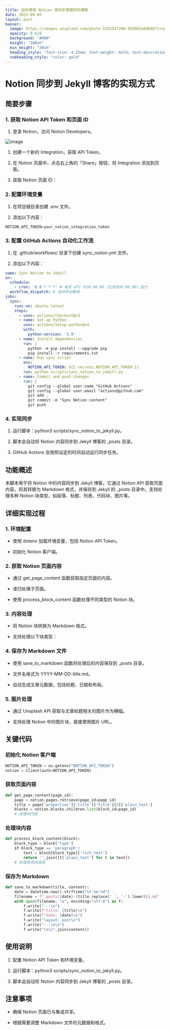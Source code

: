 ```yaml
---
title: 如何使用 Notion 来同步管理你的博客
date: 2025-09-05
layout: post
banner:
  image: https://images.unsplash.com/photo-1552547298-4589b5a0d848?crop=entropy&cs=tinysrgb&fit=max&fm=jpg&ixid=M3w2OTIwMzJ8MHwxfHJhbmRvbXx8fHx8fHx8fDE3NTcwNjA4MzN8&ixlib=rb-4.1.0&q=80&w=1080
  opacity: 0.618
  background: "#000"
  height: "100vh"
  min_height: "38vh"
  heading_style: "font-size: 4.25em; font-weight: bold; text-decoration: underline"
  subheading_style: "color: gold"
---
```


# Notion 同步到 Jekyll 博客的实现方式

## 简要步骤

### 1. 获取 Notion API Token 和页面 ID

1. 登录 Notion，访问 Notion Developers。

![image](https://prod-files-secure.s3.us-west-2.amazonaws.com/a7a0cc5a-89b9-4cda-8686-1fba0ca52f40/d19c1afe-dea5-4312-9333-786b0ba83054/image.png?X-Amz-Algorithm=AWS4-HMAC-SHA256&X-Amz-Content-Sha256=UNSIGNED-PAYLOAD&X-Amz-Credential=ASIAZI2LB4665XKNDIJ2%2F20250905%2Fus-west-2%2Fs3%2Faws4_request&X-Amz-Date=20250905T082712Z&X-Amz-Expires=3600&X-Amz-Security-Token=IQoJb3JpZ2luX2VjEAgaCXVzLXdlc3QtMiJHMEUCIQD6ctbk%2Bs3rCTgG6JpjlBHDd4VOLxK%2BiF%2FnO6Q04LKQggIgG09S%2BTq%2F3XNjxjp%2FxVlN%2BlB8enwd5bG3kWPSjhrwjq0q%2FwMIcRAAGgw2Mzc0MjMxODM4MDUiDKYHfmpT1bsrUmsI3yrcAyScyfkXCGw4OL93ct87BW95UbE26DeQGjiVKayzkXY8yF4J0Tn4r5cIJ9lkB3%2FbIVKxXEvyssL4%2FE7hSaAjOcjC%2Fd6fhAQNsDy6beJ30WJodZn3j11um%2FZUW2L73POR72ge%2F6VQ89FSRwbFIKj7phjDGQaBxCDfJtINBiToUazImYqXa1B%2FRcl3sN172nIgKZ63UaNXtBbrR4W1W3u5%2B4mpxOjMsi%2FenmMWfTJ8m6YHAOI%2FykY2J%2FCSfIyOPjyjwzijrzHUtPVksq%2Bk5WHv8bx3fj4zRensbvLuNXjBRQt5AqjnADr7EtgU2c8QcHvdJLv8ltwgTe41gqMrgQNwhS152vCDRaic%2FubQ86%2FzhVExwqhvwE4GKv2IZbk1WBT%2B5nnfV1GNcG3HNBI895w91btn%2Fl1whO1Rjb85lKyJsFmp0ts2duLQypRoD5yiPReohw2qnnfJ8JjaMlJD9PNxAm0cEEGhilO1hwT1%2BMAMJ3oBPMGappVCT%2BKiX6pZMI9RNjaDwyAJsfbjeRKg5eLdHhBZMYx94MqYIwvRfxKIoLA0Ss03bn4yxXsyQ2e3jYQO6KChx8Slzw0S4r47MlOUONaCLdlz8HgMcYMEA3AAo4NX71%2FzXnE0hQYDZmB0MPah6sUGOqUBbA%2FmLA737lBPq72elcYqXJsRy7mnZHPRxYp1%2FK7%2FdzC1cSOvpwui4Y11MLyugWZm378LWU4QfLFnHHPS3Ca5244ugU%2Btr9TO205cXh%2BLjMKCcbRuXRsim4SNn5uDYo6OyTeikFhCKRjBR4OlRlLcRIifLd6Ah7kCZw74xN10YyWFA%2FgFZlK45m3XAsIKXKtxXFYCBxwcgShtFu2MJOdKJ6dHhl8U&X-Amz-Signature=eb7965652cd4d8436d7e8d0e3a806c8821361758f4919ac93f4a06dff90f5000&X-Amz-SignedHeaders=host&x-amz-checksum-mode=ENABLED&x-id=GetObject)

1. 创建一个新的 Integration，获取 API Token。

1. 在 Notion 页面中，点击右上角的「Share」按钮，将 Integration 添加到页面。

1. 获取 Notion 页面 ID：


### 2. 配置环境变量

1. 在项目根目录创建 .env 文件。

1. 添加以下内容：

```javascript
NOTION_API_TOKEN=your_notion_integration_token
```

### 3. 配置 GitHub Actions 自动化工作流

1. 在 .github/workflows/ 目录下创建 sync_notion.yml 文件。

1. 添加以下内容：

```yaml
name: Sync Notion to Jekyll
on:
  schedule:
    - cron: '0 0 * * *' # 每天 UTC 时间 00:00（北京时间 08:00）运行
  workflow_dispatch: # 支持手动触发
jobs:
  sync:
    runs-on: ubuntu-latest
    steps:
      - uses: actions/checkout@v3
      - name: Set up Python
        uses: actions/setup-python@v4
        with:
          python-version: '3.9'
      - name: Install dependencies
        run: |
          python -m pip install --upgrade pip
          pip install -r requirements.txt
      - name: Run sync script
        env:
          NOTION_API_TOKEN: ${{ secrets.NOTION_API_TOKEN }}
        run: python scripts/sync_notion_to_jekyll.py
      - name: Commit and push changes
        run: |
          git config --global user.name "GitHub Actions"
          git config --global user.email "actions@github.com"
          git add .
          git commit -m "Sync Notion content"
          git push
```

### 4. 实现同步

1. 运行脚本：python3 scripts/sync_notion_to_jekyll.py。

1. 脚本会自动将 Notion 内容同步到 Jekyll 博客的 _posts 目录。

1. GitHub Actions 会按照设定的时间自动运行同步任务。

## 功能概述

本脚本用于将 Notion 中的内容同步到 Jekyll 博客。它通过 Notion API 获取页面内容，将其转换为 Markdown 格式，并保存到 Jekyll 的 _posts 目录中。支持处理多种 Notion 块类型，如段落、标题、列表、代码块、图片等。

## 详细实现过程

### 1. 环境配置

- 使用 dotenv 加载环境变量，包括 Notion API Token。

- 初始化 Notion 客户端。

### 2. 获取 Notion 页面内容

- 通过 get_page_content 函数获取指定页面的内容。

- 递归处理子页面。

- 使用 process_block_content 函数处理不同类型的 Notion 块。

### 3. 内容处理

- 将 Notion 块转换为 Markdown 格式。

- 支持处理以下块类型：


### 4. 保存为 Markdown 文件

- 使用 save_to_markdown 函数将处理后的内容保存到 _posts 目录。

- 文件名格式为 YYYY-MM-DD-title.md。

- 自动生成文章元数据，包括标题、日期和布局。

### 5. 图片处理

- 通过 Unsplash API 获取与文章标题相关的图片作为横幅。

- 支持处理 Notion 中的图片块，直接使用图片 URL。

## 关键代码

### 初始化 Notion 客户端

```python
NOTION_API_TOKEN = os.getenv("NOTION_API_TOKEN")
notion = Client(auth=NOTION_API_TOKEN)
```

### 获取页面内容

```python
def get_page_content(page_id):
    page = notion.pages.retrieve(page_id=page_id)
    title = page['properties']['title']['title'][0]['plain_text']
    blocks = notion.blocks.children.list(block_id=page_id)
    # 处理块内容
```

### 处理块内容

```python
def process_block_content(block):
    block_type = block['type']
    if block_type == 'paragraph':
        text = block[block_type]['rich_text']
        return ''.join([t['plain_text'] for t in text])
    # 处理其他块类型
```

### 保存为 Markdown

```python
def save_to_markdown(title, content):
    date = datetime.now().strftime("%Y-%m-%d")
    filename = f"_posts/{date}-{title.replace(' ', '-').lower()}.md"
    with open(filename, "w", encoding="utf-8") as f:
        f.write("---\n")
        f.write(f"title: {title}\n")
        f.write(f"date: {date}\n")
        f.write("layout: post\n")
        f.write("---\n\n")
        f.write("\n\n".join(content))
```

## 使用说明

1. 配置 Notion API Token 和环境变量。

1. 运行脚本：python3 scripts/sync_notion_to_jekyll.py。

1. 脚本会自动将 Notion 内容同步到 Jekyll 博客的 _posts 目录。

## 注意事项

- 确保 Notion 页面已与集成共享。

- 根据需要调整 Markdown 文件的元数据和格式。